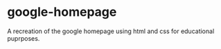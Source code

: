 # google-homepage
A recreation of the google homepage using html and css for educational puprposes.

